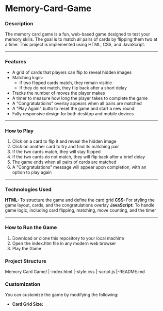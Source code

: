# Memory-Card-Game
### Description
The memory card game is a fun, web-based game designed to test your memory skills. The goal is to match all pairs of cards by flipping them two at a time. This project is implemented using HTML, CSS, and JavaScript.
<hr>

### Features

- A grid of cards that players can flip to reveal hidden images
- Matching logic: 
   - If two flipped cards match, they remain visible
   - If they do not match, they flip back after a short delay
- Tracks the number of moves the player makes
- A timer to measure how long the player takes to complete the game
- A "Congratulatioins" overlay appears when all pairs are matched
- A "Play Again" butto to reset the game and start a new round
- Fully responsive design for both desktop and mobile devices

<hr>

### How to Play
1. Click on a card to flip it and reveal the hidden image
2. Click on another card to try and find its matching pair
3. If the two cards match, they will stay flipped
4. If the two cards do not match, they will flip back after a brief delay
5. The game ends when all pairs of cards are matched
6. A "Congratulations" message will appear upon completion, with an option to play again

<hr>

### Technologies Used
**HTML:** To structure the game and define the card grid
**CSS:** For styling the game layout, cards, and the congratulations overlay
**JavaScript:** To handle game logic, including card flipping, matching, move counting, and the timer

<hr>

### How to Run the Game
1. Download or clone this repository to your local machine
2. Open the index.htm file in any modern web browser
3. Play the Game

### Project Structure

Memory Card Game/
|-index.html
|-style.css
|-script.js
|-README.md

### Customization
You can customize the game by modifying the following:
- **Card Grid Size:**

